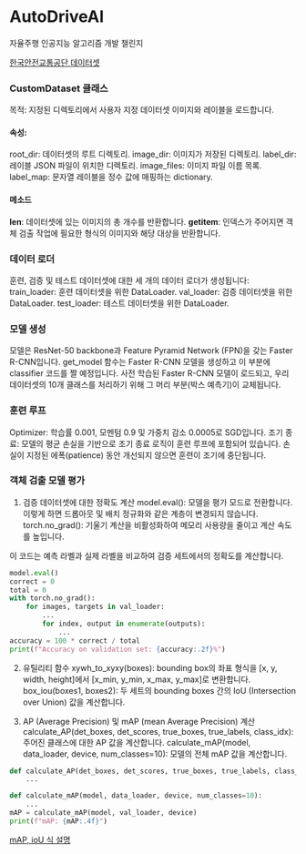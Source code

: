 # AutoDriveAI
자율주행 인공지능 알고리즘 개발 챌린지

[한국안전교통공단 데이터셋](http://challenge.gcontest.co.kr/template/m/12709#)

### CustomDataset 클래스
목적: 지정된 디렉토리에서 사용자 지정 데이터셋 이미지와 레이블을 로드합니다.

#### 속성:
root_dir: 데이터셋의 루트 디렉토리.
image_dir: 이미지가 저장된 디렉토리.
label_dir: 레이블 JSON 파일이 위치한 디렉토리.
image_files: 이미지 파일 이름 목록.
label_map: 문자열 레이블을 정수 값에 매핑하는 dictionary.
#### 메소드
__len__: 데이터셋에 있는 이미지의 총 개수를 반환합니다.
__getitem__: 인덱스가 주어지면 객체 검출 작업에 필요한 형식의 이미지와 해당 대상을 반환합니다.

### 데이터 로더
훈련, 검증 및 테스트 데이터셋에 대한 세 개의 데이터 로더가 생성됩니다:
train_loader: 훈련 데이터셋을 위한 DataLoader.
val_loader: 검증 데이터셋을 위한 DataLoader.
test_loader: 테스트 데이터셋을 위한 DataLoader.

### 모델 생성
모델은 ResNet-50 backbone과 Feature Pyramid Network (FPN)을 갖는 Faster R-CNN입니다.
get_model 함수는 Faster R-CNN 모델을 생성하고 이 부분에 classifier 코드를 짤 예정입니다.
사전 학습된 Faster R-CNN 모델이 로드되고, 우리 데이터셋의 10개 클래스를 처리하기 위해 그 머리 부분(박스 예측기)이 교체됩니다.

### 훈련 루프
Optimizer: 학습률 0.001, 모멘텀 0.9 및 가중치 감소 0.0005로 SGD입니다.
조기 종료: 모델의 평균 손실을 기반으로 조기 종료 로직이 훈련 루프에 포함되어 있습니다. 손실이 지정된 에폭(patience) 동안 개선되지 않으면 훈련이 조기에 중단됩니다.

### 객체 검출 모델 평가

1. 검증 데이터셋에 대한 정확도 계산
model.eval(): 모델을 평가 모드로 전환합니다. 이렇게 하면 드롭아웃 및 배치 정규화와 같은 계층이 변경되지 않습니다.
torch.no_grad(): 기울기 계산을 비활성화하여 메모리 사용량을 줄이고 계산 속도를 높입니다.

이 코드는 예측 라벨과 실제 라벨을 비교하여 검증 세트에서의 정확도를 계산합니다.

```python
model.eval()
correct = 0
total = 0
with torch.no_grad():
    for images, targets in val_loader:
        ...
        for index, output in enumerate(outputs):
            ...
accuracy = 100 * correct / total
print(f"Accuracy on validation set: {accuracy:.2f}%")
```
2. 유틸리티 함수
xywh_to_xyxy(boxes): bounding box의 좌표 형식을 [x, y, width, height]에서 [x_min, y_min, x_max, y_max]로 변환합니다.
box_iou(boxes1, boxes2): 두 세트의 bounding boxes 간의 IoU (Intersection over Union) 값을 계산합니다.

3. AP (Average Precision) 및 mAP (mean Average Precision) 계산
calculate_AP(det_boxes, det_scores, true_boxes, true_labels, class_idx): 주어진 클래스에 대한 AP 값을 계산합니다.
calculate_mAP(model, data_loader, device, num_classes=10): 모델의 전체 mAP 값을 계산합니다.

```python
def calculate_AP(det_boxes, det_scores, true_boxes, true_labels, class_idx):
    ...

def calculate_mAP(model, data_loader, device, num_classes=10):
    ...
mAP = calculate_mAP(model, val_loader, device)
print(f"mAP: {mAP:.4f}")
```
[mAP, ioU 식 설명](https://velog.io/@blublue_02/IoU-mAP)
